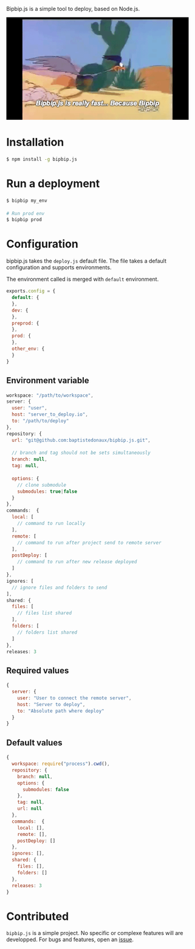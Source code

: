 Bipbip.js is a simple tool to deploy, based on Node.js.

![Bipbip.js](logo.gif)

# Installation

```bash
$ npm install -g bipbip.js
```

# Run a deployment

```bash
$ bipbip my_env

# Run prod env
$ bipbip prod
```

# Configuration

bipbip.js takes the ```deploy.js``` default file. The file takes a default configuration and supports environments.

The environment called is merged with ```default``` environment.

```javascript
exports.config = {
  default: {
  },
  dev: {
  },
  preprod: {
  },
  prod: {
  },
  other_env: {
  }
}
```

## Environment variable

```javascript
workspace: "/path/to/workspace",
server: {
  user: "user",
  host: "server_to_deploy.io",
  to: "/path/to/deploy"
},
repository: {
  url: "git@github.com:baptistedonaux/bipbip.js.git",

  // branch and tag should not be sets simultaneously
  branch: null,
  tag: null,
  
  options: {
    // clone submodule
    submodules: true|false
  }
},
commands:  {
  local: [
    // command to run locally
  ],
  remote: [
    // command to run after project send to remote server
  ],
  postDeploy: [
    // command to run after new release deployed
  ]
},
ignores: [
  // ignore files and folders to send
],
shared: {
  files: [
    // files list shared
  ],
  folders: [
    // folders list shared
  ]
},
releases: 3
```

## Required values

```javascript
{
  server: {
    user: "User to connect the remote server",
    host: "Server to deploy",
    to: "Absolute path where deploy"
  }
}
```

## Default values

```javascript
{
  workspace: require("process").cwd(),
  repository: {
    branch: null,
    options: {
      submodules: false
    },
    tag: null,
    url: null
  },
  commands:  {
    local: [],
    remote: [],
    postDeploy: []
  },
  ignores: [],
  shared: {
    files: [],
    folders: []
  },
  releases: 3
}
```

# Contributed

```bipbip.js``` is a simple project. No specific or complexe features will are developped. For bugs and features, open an [issue](https://github.com/baptistedonaux/bipbip.js/issues).